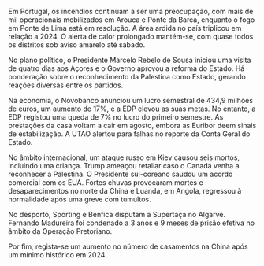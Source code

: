 Em Portugal, os incêndios continuam a ser uma preocupação, com mais de mil operacionais mobilizados em Arouca e Ponte da Barca, enquanto o fogo em Ponte de Lima está em resolução. A área ardida no país triplicou em relação a 2024. O alerta de calor prolongado mantém-se, com quase todos os distritos sob aviso amarelo até sábado.

No plano político, o Presidente Marcelo Rebelo de Sousa iniciou uma visita de quatro dias aos Açores e o Governo aprovou a reforma do Estado. Há ponderação sobre o reconhecimento da Palestina como Estado, gerando reações diversas entre os partidos.

Na economia, o Novobanco anunciou um lucro semestral de 434,9 milhões de euros, um aumento de 17%, e a EDP elevou as suas metas. No entanto, a EDP registou uma queda de 7% no lucro do primeiro semestre. As prestações da casa voltam a cair em agosto, embora as Euribor deem sinais de estabilização. A UTAO alertou para falhas no reporte da Conta Geral do Estado.

No âmbito internacional, um ataque russo em Kiev causou seis mortos, incluindo uma criança. Trump ameaçou retaliar caso o Canadá venha a reconhecer a Palestina. O Presidente sul-coreano saudou um acordo comercial com os EUA. Fortes chuvas provocaram mortes e desaparecimentos no norte da China e Luanda, em Angola, regressou à normalidade após uma greve com tumultos.

No desporto, Sporting e Benfica disputam a Supertaça no Algarve. Fernando Madureira foi condenado a 3 anos e 9 meses de prisão efetiva no âmbito da Operação Pretoriano.

Por fim, regista-se um aumento no número de casamentos na China após um mínimo histórico em 2024.